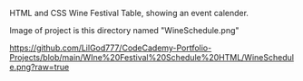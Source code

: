 HTML and CSS Wine Festival Table, showing an event calender.

Image of project is this directory named "WineSchedule.png"

https://github.com/LilGod777/CodeCademy-Portfolio-Projects/blob/main/WIne%20Festival%20Schedule%20HTML/WineSchedule.png?raw=true
